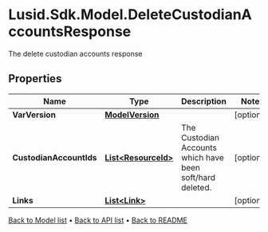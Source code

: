 # Lusid.Sdk.Model.DeleteCustodianAccountsResponse
The delete custodian accounts response

## Properties

Name | Type | Description | Notes
------------ | ------------- | ------------- | -------------
**VarVersion** | [**ModelVersion**](ModelVersion.md) |  | [optional] 
**CustodianAccountIds** | [**List&lt;ResourceId&gt;**](ResourceId.md) | The Custodian Accounts which have been soft/hard deleted. | [optional] 
**Links** | [**List&lt;Link&gt;**](Link.md) |  | [optional] 

[Back to Model list](../README.md#documentation-for-models) &#8226; [Back to API list](../README.md#documentation-for-api-endpoints) &#8226; [Back to README](../README.md)

